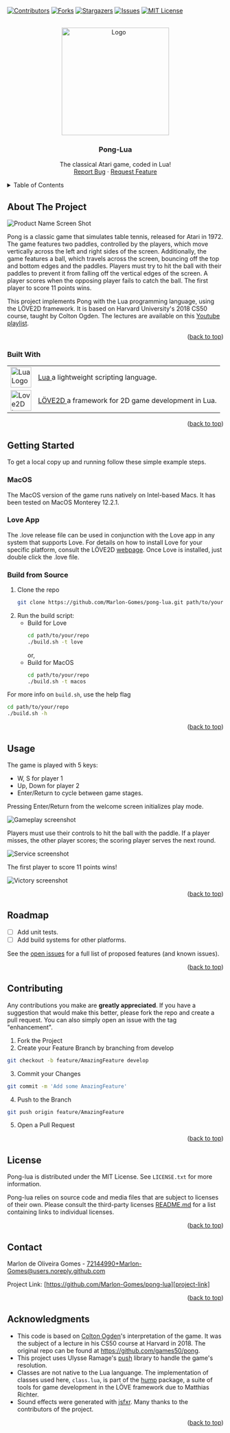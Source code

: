 <!--
    Copyright © 2022 Marlon de Oliveira Gomes.
    MIT License

    Project: Pong-Lua
    A remake of the classic Atari game Pong in Lua.

    File: README.md
    Program constants to be shared across various files.

    Contact: 72144990+Marlon-Gomes@users.noreply.github.com
-->
<div id="top"></div>

<!-- PROJECT SHIELDS -->
<!--
TODO: Add shields related to testing, building, and so on.
-->
[![Contributors][contributors-shield]][contributors-url]
[![Forks][forks-shield]][forks-url]
[![Stargazers][stars-shield]][stars-url]
[![Issues][issues-shield]][issues-url]
[![MIT License][license-shield]][license-url]

<!-- PROJECT LOGO -->
<br />
<div align="center">
  <a href="https://github.com/Marlon-Gomes/pong-lua">
    <img src="docs/images/pong.png" alt="Logo" width="250">
  </a>

<h3 align="center">Pong-Lua</h3>

  <p align="center">
    The classical Atari game, coded in Lua!
    <br />
<!--    <a href="https://github.com/Marlon-Gomes/pong-lua"><strong>Explore the docs »</strong></a>
    <br />
    <br />
    <a href="https://github.com/Marlon-Gomes/pong-lua">View Demo</a>
    ·
-->
    <a href="https://github.com/Marlon-Gomes/pong-lua/issues">Report Bug</a>
    ·
    <a href="https://github.com/Marlon-Gomes/pong-lua/issues">Request Feature</a>
  </p>
</div>



<!-- TABLE OF CONTENTS -->
<details>
  <summary>Table of Contents</summary>
  <ol>
    <li>
      <a href="#about-the-project">About The Project</a>
      <ul>
        <li><a href="#built-with">Built With</a></li>
      </ul>
    </li>
    <li>
      <a href="#getting-started">Getting Started</a>
      <ul>
        <li><a href="#macos">MacOS</a></li>
        <li><a href="#love-app">Love App</a></li>
        <li><a href="#build-from-source">Build from Source</a></li>
      </ul>
    </li>
    <li><a href="#usage">Usage</a></li>
    <li><a href="#roadmap">Roadmap</a></li>
    <li><a href="#contributing">Contributing</a></li>
    <li><a href="#license">License</a></li>
    <li><a href="#contact">Contact</a></li>
    <li><a href="#acknowledgments">Acknowledgments</a></li>
  </ol>
</details>


<!-- ABOUT THE PROJECT -->
## About The Project


![Product Name Screen Shot][welcome-screenshot]

Pong is a classic game that simulates table tennis, released for Atari in 1972.
The game features two paddles, controlled by the players, which move vertically
across the left and right sides of the screen. Additionally, the game features
a ball, which travels across the screen, bouncing off the top and bottom edges
and the paddles. Players must try to hit the ball with their paddles to prevent
it from falling off the vertical edges of the screen. A player scores when the
opposing player fails to catch the ball. The first player to score 11 points
wins.

This project implements Pong with the Lua programming language, using the LÖVE2D
framework. It is based on Harvard University's 2018 CS50 course, taught by
Colton Ogden. The lectures are available on this
[Youtube playlist][youtube-link].

<p align="right">(<a href="#top">back to top</a>)</p>



### Built With

<table>
  <tr>
    <td>
        <img src="docs/images/lua_logo.png" alt="Lua Logo" height="48">
    </td>
    <td>
        <a href="https://lua.org/" target = "_blank">Lua
        </a> a lightweight scripting language.
    </td>
  </tr>
  <tr>
    <td>
        <img src="docs/images/love_logo.png" alt="Love2D Logo" height="48">
    </td>
    <td>
    <a href="https://love2d.org/" target = "_blank">LÖVE2D
    </a> a framework for 2D game development in Lua.
    </td>
  </tr>
 </table>

<p align="right">(<a href="#top">back to top</a>)</p>

<!-- GETTING STARTED -->
## Getting Started

To get a local copy up and running follow these simple example steps.


### MacOS
The MacOS version of the game runs natively on Intel-based Macs. It has been
tested on MacOS Monterey 12.2.1.

### Love App
The .love release file can be used in conjunction with the Love app in any 
system that supports Love. For details on how to install Love for your specific
platform, consult the LÖVE2D [webpage](https://love2d.org). Once Love is
installed, just double click the .love file.

### Build from Source

1. Clone the repo
   ```sh
   git clone https://github.com/Marlon-Gomes/pong-lua.git path/to/your/repo
   ```
2. Run the build script:
    - Build for Love
        ```sh
        cd path/to/your/repo
        ./build.sh -t love
        ```
        or,
    - Build for MacOS
        ```sh
        cd path/to/your/repo
        ./build.sh -t macos
        ```

For more info on ```build.sh```, use the help flag
```sh
cd path/to/your/repo
./build.sh -h
```
<p align="right">(<a href="#top">back to top</a>)</p>

<!-- USAGE EXAMPLES -->
## Usage

The game is played with 5 keys:
- W, S for player 1
- Up, Down for player 2
- Enter/Return to cycle between game stages.

Pressing Enter/Return from the welcome screen initializes play mode.

![Gameplay screenshot][gameplay-screenshot]

Players must use their controls to hit the ball with the paddle. If a player 
misses, the other player scores; the scoring player serves the next round.

![Service screenshot][service-screenshot]

The first player to score 11 points wins!

![Victory screenshot][victory-screenshot]

<p align="right">(<a href="#top">back to top</a>)</p>

<!-- ROADMAP -->

## Roadmap

- [ ] Add unit tests.
- [ ] Add build systems for other platforms.

See the [open issues](https://github.com/Marlon-Gomes/pong-lua/issues) for a 
full list of proposed features (and known issues).

<p align="right">(<a href="#top">back to top</a>)</p>

<!-- CONTRIBUTING -->
## Contributing

Any contributions you make are **greatly appreciated**. If you have a suggestion
that would make this better, please fork the repo and create a pull request. You
can also simply open an issue with the tag "enhancement".

1. Fork the Project
2. Create your Feature Branch by branching from develop
```sh
git checkout -b feature/AmazingFeature develop
```
3. Commit your Changes
```sh
git commit -m 'Add some AmazingFeature'
```
4. Push to the Branch
```sh
git push origin feature/AmazingFeature
```
5. Open a Pull Request

<p align="right">(<a href="#top">back to top</a>)</p>

<!-- LICENSE -->
## License

Pong-lua is distributed under the MIT License. See `LICENSE.txt` for more
information.

Pong-lua relies on source code and media files that are subject to licenses of 
their own. Please consult the third-party licenses
[README.md][third-party-licenses-url] for a list containing links to individual
licenses.

<p align="right">(<a href="#top">back to top</a>)</p>

<!-- CONTACT -->
## Contact

Marlon de Oliveira Gomes - 72144990+Marlon-Gomes@users.noreply.github.com

Project Link: [https://github.com/Marlon-Gomes/pong-lua][project-link]

<p align="right">(<a href="#top">back to top</a>)</p>

<!-- ACKNOWLEDGMENTS -->
## Acknowledgments

* This code is based on [Colton Ogden](https://github.com/coltonoscopy)'s
interpretation of the game. It was the subject of a lecture in his CS50 course
at Harvard in 2018. The original repo can be found at
https://github.com/games50/pong.
* This project uses Ulysse Ramage's [push][push-repo] library to handle the
game's resolution.
* Classes are not native to the Lua languange. The implementation of classes
used here, <code>class.lua</code>, is part of the [hump][hump-docs] package, a
suite of tools for game development in the LÖVE framework due to Matthias
Richter.
* Sound effects were generated with [jsfxr][jsfxr]. Many thanks to the
contributors of the project.
<p align="right">(<a href="#top">back to top</a>)</p>

<!-- MARKDOWN LINKS & IMAGES -->
<!-- https://www.markdownguide.org/basic-syntax/#reference-style-links -->
[contributors-shield]: https://img.shields.io/github/contributors/Marlon-Gomes/pong-lua.svg?style=for-the-badge
[contributors-url]: https://github.com/Marlon-Gomes/pong-lua/graphs/contributors
[forks-shield]: https://img.shields.io/github/forks/Marlon-Gomes/pong-lua.svg?style=for-the-badge
[forks-url]: https://github.com/Marlon-Gomes/pong-lua/network/members
[stars-shield]: https://img.shields.io/github/stars/Marlon-Gomes/pong-lua.svg?style=for-the-badge
[stars-url]: https://github.com/Marlon-Gomes/pong-lua/stargazers
[issues-shield]: https://img.shields.io/github/issues/Marlon-Gomes/pong-lua.svg?style=for-the-badge
[issues-url]: https://github.com/Marlon-Gomes/pong-lua/issues
[license-shield]: https://img.shields.io/github/license/Marlon-Gomes/pong-lua.svg?style=for-the-badge
[license-url]: https://github.com/Marlon-Gomes/pong-lua/blob/main/LICENSE.txt
[welcome-screenshot]: docs/images/welcome_screen.png
[gameplay-screenshot]: docs/images/gameplay_screen.png
[service-screenshot]: docs/images/service_screen.png
[victory-screenshot]: docs/images/victory_screen.png
[hump-docs]: https://hump.readthedocs.io/en/latest/#
[love-logo]: docs/images/love_logo.png
[lua-logo]: media/images/lua_logo.png
[third-party-licenses-url]: THIRD_PARTY_LICENSES/README.md
[push-repo]: https://github.com/Ulydev/push
[jsfxr]: https://github.com/chr15m/jsfxr
[youtube-link]: https://www.youtube.com/playlist?list=PLWKjhJtqVAbluXJKKbCIb4xd7fcRkpzoz
[project-link]: https://github.com/Marlon-Gomes/pong-lua